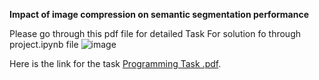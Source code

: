 **Impact of image compression on semantic segmentation performance**

Please go through this pdf file for detailed Task
For solution fo through project.ipynb file
![image](https://github.com/tusharrewatkar/VW-semantic-segmentation/assets/65078652/892c3e43-0521-4ece-aaa7-d76199615c93)

Here is the link for the task [Programming Task .pdf](https://github.com/user-attachments/files/16134571/Programming.Task.pdf).

